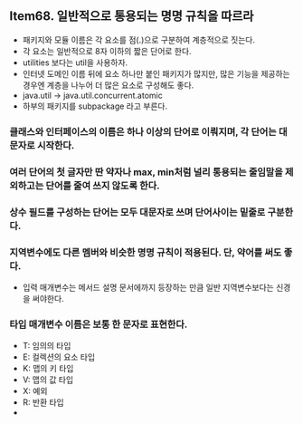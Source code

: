 ## Item68. 일반적으로 통용되는 명명 규칙을 따르라
- 패키지와 모듈 이름은 각 요소를 점(.)으로 구분하여 계층적으로 짓는다.
- 각 요소는 일반적으로 8자 이하의 짧은 단어로 한다.
- utilities 보다는 util을 사용하자.
- 인터넷 도메인 이름 뒤에 요소 하나만 붙인 패키지가 많지만, 많은 기능을 제공하는 경우엔 계층을 나누어 더 많은 요소로 구성해도 좋다.
- java.util -> java.util.concurrent.atomic
- 하부의 패키지를 subpackage 라고 부른다.
### 클래스와 인터페이스의 이름은 하나 이상의 단어로 이뤄지며, 각 단어는 대문자로 시작한다.
### 여러 단어의 첫 글자만 딴 약자나 max, min처럼 널리 통용되는 줄임말을 제외하고는 단어를 줄여 쓰지 않도록 한다.
### 상수 필드를 구성하는 단어는 모두 대문자로 쓰며 단어사이는 밑줄로 구분한다.
### 지역변수에도 다른 멤버와 비슷한 명명 규칙이 적용된다. 단, 약어를 써도 좋다.
- 입력 매개변수는 메서드 설명 문서에까지 등장하는 만큼 일반 지역변수보다는 신경을 써야한다. 
### 타입 매개변수 이름은 보통 한 문자로 표현한다.
- T: 임의의 타입
- E: 컬렉션의 요소 타입
- K: 맵의 키 타입
- V: 맵의 값 타입
- X: 예외
- R: 반환 타입
- 